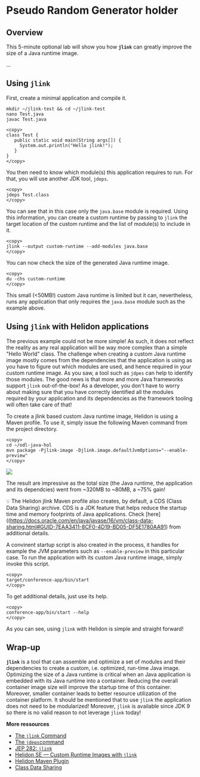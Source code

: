 # Pseudo Random Generator holder

## Overview

This 5-minute optional lab will show you how **`jlink`** can greatly improve the size of a Java runtime image.

...

## Using `jlink`


First, create a minimal application and compile it.


```nohighlight
mkdir ~/jlink-test && cd ~/jlink-test
nano Test.java
javac Test.java
```

```
<copy>
class Test {
   public static void main(String args[]) {
     System.out.println("Hello jlink!");
   }
}
</copy>
```

You then need to know which module(s) this application requires to run. For that, you will use another JDK tool, `jdeps`.

```nohighlight
<copy>
jdeps Test.class
</copy>
```

You can see that in this case only the `java.base` module is required. Using this information, you can create a custom runtime by passing to `jlink` the target location of the custom runtime and the list of module(s) to include in it.

```nohighlight
<copy>
jlink --output custom-runtime --add-modules java.base
</copy>
```

You can now check the size of the generated Java runtime image.

```nohighlight
<copy>
du -chs custom-runtime
</copy>
```

This small (<50MB!) custom Java runtime is limited but it can, nevertheless, runs any application that only requires the `java.base` module such as the example above.


## Using `jlink` with Helidon applications 


The previous example could not be more simple! As such, it does not reflect the reality as any real application will be way more complex than a simple "Hello World" class. The challenge when creating a custom Java runtime image mostly comes from the dependencies that the application is using as you have to figure out which modules are used, and hence required in your custom runtime image. As you saw, a tool such as `jdpes` can help to identify those modules. The good news is that more and more Java frameworks support `jlink` out-of-the-box! As a developer, you don't have to worry about making sure that you have correctly identified all the modules required by your application and its dependencies as the framework tooling will often take care of that!

To create a jlink based custom Java runtime image, Helidon is using a Maven profile. To use it, simply issue the following Maven command from the project directory.

```nohighlight
<copy>
cd ~/odl-java-hol
mvn package -Pjlink-image -Djlink.image.defaultJvmOptions="--enable-preview"
</copy>
```

![](../images/lab11-1.png " ")

The result are impressive as the total size (the Java runtime, the application and its dependcies) went from ~320MB to ~80MB, a ~75% gain!

💡 The Helidon jlink Maven profile also creates, by default, a CDS (Class Data Sharing) archive. CDS is a JDK feature that helps reduce the startup time and memory footprints of Java applications. Check [here]((https://docs.oracle.com/en/java/javase/16/vm/class-data-sharing.html#GUID-7EAA3411-8CF0-4D19-BD05-DF5E1780AA91) from additional details.

A convinent startup script is also created in the process, it handles for example the JVM parameters such as `--enable-preview` in this particular case. To run the application with its custom Java runtime image, simply invoke this script.

```nohighlight
<copy>
target/conference-app/bin/start
</copy>
```

To get additional details, just use its help.
```nohighlight
<copy>
conference-app/bin/start --help
</copy>
```

As you can see, using `jlink` with Helidon is simple and straight forward!


## Wrap-up

**`jlink`** is a tool that can assemble and optimize a set of modules and their dependencies to create a custom, i.e. optimized, run-time Java image. Optimizing the size of a Java runtime is critical when an Java application is embedded with its Java runtime into a container. Reducing the overall container image size will improve the startup time of this container. Moreover, smaller container leads to better resource utilization of the container platform.  It should be mentioned that to use `jlink` the application does not need to be modularized! Moreover, `jlink` is available since JDK 9 so there is no valid reason to not leverage `jlink` today!

**More ressources**
* [The `jlink` Command](https://docs.oracle.com/en/java/javase/16/docs/specs/man/jlink.html)
* [The `jdeps`command](https://docs.oracle.com/en/java/javase/16/docs/specs/man/jdeps.html)
* [JEP 282: `jlink`](https://openjdk.java.net/jeps/282)
* [Helidon SE — Custom Runtime Images with `jlink`](https://helidon.io/docs/v2/#/se/guides/37_jlink_image)
* [Helidon Maven Plugin](https://github.com/oracle/helidon-build-tools/tree/master/helidon-maven-plugin#goal-jlink-image)
* [Class Data Sharing](https://docs.oracle.com/en/java/javase/16/vm/class-data-sharing.html#GUID-7EAA3411-8CF0-4D19-BD05-DF5E1780AA91)


 